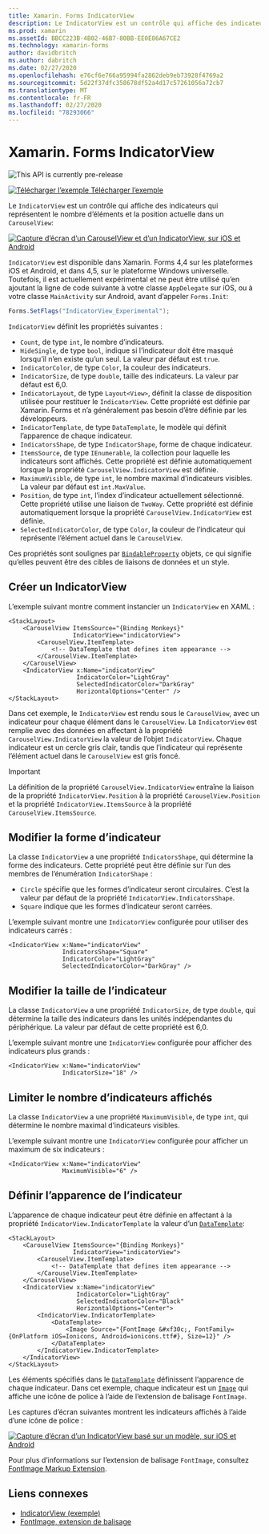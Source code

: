```yaml
---
title: Xamarin. Forms IndicatorView
description: Le IndicatorView est un contrôle qui affiche des indicateurs qui représentent le nombre d’éléments et la position actuelle dans un CarouselView.
ms.prod: xamarin
ms.assetId: BBCC223B-4B02-46B7-80BB-EE0E86A67CE2
ms.technology: xamarin-forms
author: davidbritch
ms.author: dabritch
ms.date: 02/27/2020
ms.openlocfilehash: e76cf6e766a95994fa2862deb9eb73928f4769a2
ms.sourcegitcommit: 5d22f37dfc358678df52a4d17c57261056a72cb7
ms.translationtype: MT
ms.contentlocale: fr-FR
ms.lasthandoff: 02/27/2020
ms.locfileid: "78293066"
---
```

# <a name="xamarinforms-indicatorview"></a>Xamarin. Forms IndicatorView

![](~/media/shared/preview.png "This API is currently pre-release")

[![Télécharger l’exemple](~/media/shared/download.png) Télécharger l’exemple](https://docs.microsoft.com/samples/xamarin/xamarin-forms-samples/userinterface-indicatorviewdemos/)

Le `IndicatorView` est un contrôle qui affiche des indicateurs qui représentent le nombre d’éléments et la position actuelle dans un `CarouselView`:

[![Capture d’écran d’un CarouselView et d’un IndicatorView, sur iOS et Android](indicatorview-images/circles.png "Cercles IndicatorView")](indicatorview-images/circles-large.png#lightbox "Cercles IndicatorView")

`IndicatorView` est disponible dans Xamarin. Forms 4,4 sur les plateformes iOS et Android, et dans 4,5, sur le plateforme Windows universelle. Toutefois, il est actuellement expérimental et ne peut être utilisé qu’en ajoutant la ligne de code suivante à votre classe `AppDelegate` sur iOS, ou à votre classe `MainActivity` sur Android, avant d’appeler `Forms.Init`:

```csharp
Forms.SetFlags("IndicatorView_Experimental");
```

`IndicatorView` définit les propriétés suivantes :

- `Count`, de type `int`, le nombre d’indicateurs.
- `HideSingle`, de type `bool`, indique si l’indicateur doit être masqué lorsqu’il n’en existe qu’un seul. La valeur par défaut est `true`.
- `IndicatorColor`, de type `Color`, la couleur des indicateurs.
- `IndicatorSize`, de type `double`, taille des indicateurs. La valeur par défaut est 6,0.
- `IndicatorLayout`, de type `Layout<View>`, définit la classe de disposition utilisée pour restituer le `IndicatorView`. Cette propriété est définie par Xamarin. Forms et n’a généralement pas besoin d’être définie par les développeurs.
- `IndicatorTemplate`, de type `DataTemplate`, le modèle qui définit l’apparence de chaque indicateur.
- `IndicatorsShape`, de type `IndicatorShape`, forme de chaque indicateur.
- `ItemsSource`, de type `IEnumerable`, la collection pour laquelle les indicateurs sont affichés. Cette propriété est définie automatiquement lorsque la propriété `CarouselView.IndicatorView` est définie.
- `MaximumVisible`, de type `int`, le nombre maximal d’indicateurs visibles. La valeur par défaut est `int.MaxValue`.
- `Position`, de type `int`, l’index d’indicateur actuellement sélectionné. Cette propriété utilise une liaison de `TwoWay`. Cette propriété est définie automatiquement lorsque la propriété `CarouselView.IndicatorView` est définie.
- `SelectedIndicatorColor`, de type `Color`, la couleur de l’indicateur qui représente l’élément actuel dans le `CarouselView`.

Ces propriétés sont soulignes par [`BindableProperty`](xref:Xamarin.Forms.BindableProperty) objets, ce qui signifie qu’elles peuvent être des cibles de liaisons de données et un style.

## <a name="create-an-indicatorview"></a>Créer un IndicatorView

L’exemple suivant montre comment instancier un `IndicatorView` en XAML :

```xaml
<StackLayout>
    <CarouselView ItemsSource="{Binding Monkeys}"
                  IndicatorView="indicatorView">
        <CarouselView.ItemTemplate>
            <!-- DataTemplate that defines item appearance -->
        </CarouselView.ItemTemplate>
    </CarouselView>
    <IndicatorView x:Name="indicatorView"
                   IndicatorColor="LightGray"
                   SelectedIndicatorColor="DarkGray"
                   HorizontalOptions="Center" />
</StackLayout>
```

Dans cet exemple, le `IndicatorView` est rendu sous le `CarouselView`, avec un indicateur pour chaque élément dans le `CarouselView`. La `IndicatorView` est remplie avec des données en affectant à la propriété `CarouselView.IndicatorView` la valeur de l’objet `IndicatorView`. Chaque indicateur est un cercle gris clair, tandis que l’indicateur qui représente l’élément actuel dans le `CarouselView` est gris foncé.

> [!IMPORTANT]
> La définition de la propriété `CarouselView.IndicatorView` entraîne la liaison de la propriété `IndicatorView.Position` à la propriété `CarouselView.Position` et la propriété `IndicatorView.ItemsSource` à la propriété `CarouselView.ItemsSource`.

## <a name="change-indicator-shape"></a>Modifier la forme d’indicateur

La classe `IndicatorView` a une propriété `IndicatorsShape`, qui détermine la forme des indicateurs. Cette propriété peut être définie sur l’un des membres de l’énumération `IndicatorShape` :

- `Circle` spécifie que les formes d’indicateur seront circulaires. C’est la valeur par défaut de la propriété `IndicatorView.IndicatorsShape`.
- `Square` indique que les formes d’indicateur seront carrées.

L’exemple suivant montre une `IndicatorView` configurée pour utiliser des indicateurs carrés :

```xaml
<IndicatorView x:Name="indicatorView"
               IndicatorsShape="Square"
               IndicatorColor="LightGray"
               SelectedIndicatorColor="DarkGray" />
```

## <a name="change-indicator-size"></a>Modifier la taille de l’indicateur

La classe `IndicatorView` a une propriété `IndicatorSize`, de type `double`, qui détermine la taille des indicateurs dans les unités indépendantes du périphérique. La valeur par défaut de cette propriété est 6,0.

L’exemple suivant montre une `IndicatorView` configurée pour afficher des indicateurs plus grands :

```xaml
<IndicatorView x:Name="indicatorView"
               IndicatorSize="18" />
```

## <a name="limit-the-number-of-indicators-displayed"></a>Limiter le nombre d’indicateurs affichés

La classe `IndicatorView` a une propriété `MaximumVisible`, de type `int`, qui détermine le nombre maximal d’indicateurs visibles.

L’exemple suivant montre une `IndicatorView` configurée pour afficher un maximum de six indicateurs :

```xaml
<IndicatorView x:Name="indicatorView"
               MaximumVisible="6" />
```

## <a name="define-indicator-appearance"></a>Définir l’apparence de l’indicateur

L’apparence de chaque indicateur peut être définie en affectant à la propriété `IndicatorView.IndicatorTemplate` la valeur d’un [`DataTemplate`](xref:Xamarin.Forms.DataTemplate):

```xaml
<StackLayout>
    <CarouselView ItemsSource="{Binding Monkeys}"
                  IndicatorView="indicatorView">
        <CarouselView.ItemTemplate>
            <!-- DataTemplate that defines item appearance -->
        </CarouselView.ItemTemplate>
    </CarouselView>
    <IndicatorView x:Name="indicatorView"
                   IndicatorColor="LightGray"
                   SelectedIndicatorColor="Black"
                   HorizontalOptions="Center">
        <IndicatorView.IndicatorTemplate>
            <DataTemplate>
                <Image Source="{FontImage &#xf30c;, FontFamily={OnPlatform iOS=Ionicons, Android=ionicons.ttf#}, Size=12}" />
            </DataTemplate>
        </IndicatorView.IndicatorTemplate>
    </IndicatorView>
</StackLayout>
```

Les éléments spécifiés dans le [`DataTemplate`](xref:Xamarin.Forms.DataTemplate) définissent l’apparence de chaque indicateur. Dans cet exemple, chaque indicateur est un [`Image`](xref:Xamarin.Forms.Image) qui affiche une icône de police à l’aide de l’extension de balisage `FontImage`.

Les captures d’écran suivantes montrent les indicateurs affichés à l’aide d’une icône de police :

[![Capture d’écran d’un IndicatorView basé sur un modèle, sur iOS et Android](indicatorview-images/templated.png "IndicatorView basé sur un modèle")](indicatorview-images/templated-large.png#lightbox "IndicatorView basé sur un modèle")

Pour plus d’informations sur l’extension de balisage `FontImage`, consultez [FontImage Markup Extension](~/xamarin-forms/xaml/markup-extensions/consuming.md#fontimage-markup-extension).

## <a name="related-links"></a>Liens connexes

- [IndicatorView (exemple)](https://docs.microsoft.com/samples/xamarin/xamarin-forms-samples/userinterface-indicatorviewdemos/)
- [FontImage, extension de balisage](~/xamarin-forms/xaml/markup-extensions/consuming.md#fontimage-markup-extension)
